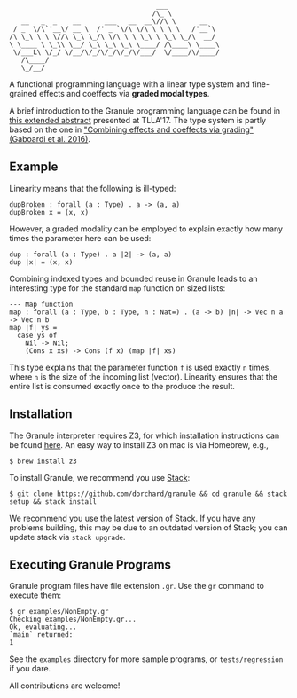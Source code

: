 ```
                                     ___             
                                    /\_ \            
   __   _  _    __      ___   __  __\//\ \      __   
 / _  \/\`'__\/ __ \  /' _ `\/\ \/\ \ \ \ \   /'__`\
/\ \_\ \ \ \//\ \_\ \_/\ \/\ \ \ \_\ \ \_\ \_/\  __/
\ \____ \ \_\\ \__/ \_\ \_\ \_\ \____/ /\____\ \____\
 \/___L\ \/_/ \/__/\/_/\/_/\/_/\/___/  \/____/\/____/
   /\____/                                           
   \_/__/
```

A functional programming language with a linear type system and fine-grained effects and coeffects via **graded modal types**.

A brief introduction to the Granule programming language can be found in [this extended abstract](http://www.cs.ox.ac.uk/conferences/fscd2017/preproceedings_unprotected/TLLA_Orchard.pdf) presented at TLLA'17. The type system is partly based on the one in ["Combining effects and coeffects via grading" (Gaboardi et al. 2016)](https://www.cs.kent.ac.uk/people/staff/dao7/publ/combining-effects-and-coeffects-icfp16.pdf).

## Example

Linearity means that the following is ill-typed:

    dupBroken : forall (a : Type) . a -> (a, a)
    dupBroken x = (x, x)
    
However, a graded modality can be employed to explain exactly how many times the
parameter here can be used:

    dup : forall (a : Type) . a |2| -> (a, a)
    dup |x| = (x, x)

Combining indexed types and bounded reuse in Granule leads to an interesting type
for the standard `map` function on sized lists:

    --- Map function
    map : forall (a : Type, b : Type, n : Nat=) . (a -> b) |n| -> Vec n a -> Vec n b
    map |f| ys =
      case ys of
        Nil -> Nil;
        (Cons x xs) -> Cons (f x) (map |f| xs)

This type explains that the parameter function `f` is used exactly `n` times, where `n` is the size
of the incoming list (vector). Linearity ensures that the entire list is consumed exactly
once to the produce the result.

## Installation

The Granule interpreter requires Z3, for which installation instructions can be found [here](https://github.com/Z3Prover/z3). An easy way to install Z3 on mac is via Homebrew, e.g.,

    $ brew install z3

To install Granule, we recommend you use [Stack](https://docs.haskellstack.org/en/stable/README/):

    $ git clone https://github.com/dorchard/granule && cd granule && stack setup && stack install

We recommend you use the latest version of Stack. If you have any problems building, this may be due to an outdated version of Stack; you can update stack via `stack upgrade`.

## Executing Granule Programs

Granule program files have file extension `.gr`. Use the `gr` command to execute them:

    $ gr examples/NonEmpty.gr
    Checking examples/NonEmpty.gr...
    Ok, evaluating...
    `main` returned:
    1

See the `examples` directory for more sample programs, or `tests/regression` if you dare.

All contributions are welcome!
